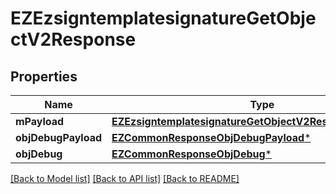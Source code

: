 # EZEzsigntemplatesignatureGetObjectV2Response

## Properties
Name | Type | Description | Notes
------------ | ------------- | ------------- | -------------
**mPayload** | [**EZEzsigntemplatesignatureGetObjectV2ResponseMPayload***](EZEzsigntemplatesignatureGetObjectV2ResponseMPayload.md) |  | 
**objDebugPayload** | [**EZCommonResponseObjDebugPayload***](EZCommonResponseObjDebugPayload.md) |  | [optional] 
**objDebug** | [**EZCommonResponseObjDebug***](EZCommonResponseObjDebug.md) |  | [optional] 

[[Back to Model list]](../README.md#documentation-for-models) [[Back to API list]](../README.md#documentation-for-api-endpoints) [[Back to README]](../README.md)


